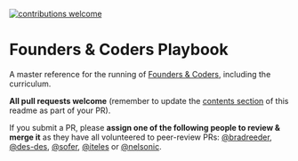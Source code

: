 [![contributions welcome](https://img.shields.io/badge/contributions-welcome-brightgreen.svg?style=flat)](https://github.com/foundersandcoders/master-reference/issues)

# Founders &amp; Coders Playbook 

A master reference for the running of [Founders &amp; Coders](http://www.foundersandcoders.org), including the curriculum.

**All pull requests welcome** (remember to update the [contents section](#contents) of this readme as part of your PR).

If you submit a PR, please **assign one of the following people to review & merge it** as they have all volunteered to peer-review PRs: [@bradreeder](https://github.com/bradreeder), [@des-des](https://github.com/des-des), [@sofer](https://github.com/sofer), [@iteles](https://github.com/iteles) or [@nelsonic](https://github.com/nelsonic).

